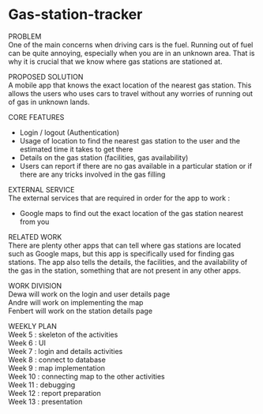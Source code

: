 # Gas-station-tracker
PROBLEM
<br>One of the main concerns when driving cars is the fuel. Running out of fuel can be quite annoying, especially when you are in an unknown area. That is why it is crucial that we know where gas stations are stationed at. 

PROPOSED SOLUTION
<br>A mobile app that knows the exact location of the nearest gas station. This allows the users who uses cars to travel without any worries of running out of gas in unknown lands. 

CORE FEATURES
<br>
-	Login / logout (Authentication)
-	Usage of location to find the nearest gas station to the user and the estimated time it takes to get there
-	Details on the gas station (facilities, gas availability)
-	Users can report if there are no gas available in a particular station or if there are any tricks involved in the gas filling

EXTERNAL SERVICE
<br>The external services that are required in order for the app to work :
-	Google maps to find out the exact location of the gas station nearest from you

RELATED WORK
<br>There are plenty other apps that can tell where gas stations are located such as Google maps, but this app is specifically used for finding gas stations. The app also tells the details, the facilities, and the availability of the gas in the station, something that are not present in any other apps.




WORK DIVISION
<br>
Dewa will work on the login and user details page
<br>Andre will work on implementing the map
<br>Fenbert will work on the station details page

WEEKLY PLAN
<br>
Week 5 : skeleton of the activities
<br>Week 6 : UI
<br>Week 7 : login and details activities
<br>Week 8 : connect to database
<br>Week 9 : map implementation
<br>Week 10 : connecting map to the other activities
<br>Week 11 : debugging
<br>Week 12 : report preparation
<br>Week 13 : presentation
